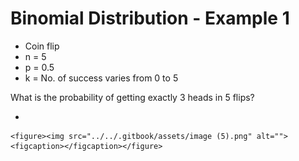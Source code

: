 # Binomial Distribution - Example 1

* Coin flip
* n = 5
* p = 0.5
* k = No. of success varies from 0 to 5

What is the probability of getting exactly 3 heads in 5 flips?

*

    <figure><img src="../../.gitbook/assets/image (5).png" alt=""><figcaption></figcaption></figure>
